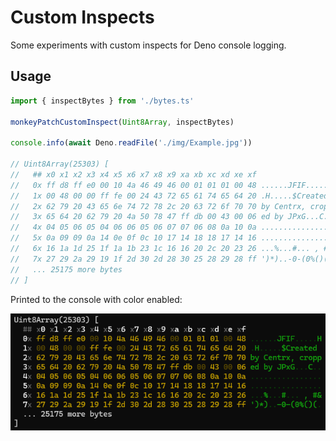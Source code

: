 # Custom Inspects

Some experiments with custom inspects for Deno console logging.

## Usage

```ts
import { inspectBytes } from './bytes.ts'

monkeyPatchCustomInspect(Uint8Array, inspectBytes)

console.info(await Deno.readFile('./img/Example.jpg'))

// Uint8Array(25303) [
//   ## x0 x1 x2 x3 x4 x5 x6 x7 x8 x9 xa xb xc xd xe xf
//   0x ff d8 ff e0 00 10 4a 46 49 46 00 01 01 01 00 48 ......JFIF.....H
//   1x 00 48 00 00 ff fe 00 24 43 72 65 61 74 65 64 20 .H.....$Created
//   2x 62 79 20 43 65 6e 74 72 78 2c 20 63 72 6f 70 70 by Centrx, cropp
//   3x 65 64 20 62 79 20 4a 50 78 47 ff db 00 43 00 06 ed by JPxG...C..
//   4x 04 05 06 05 04 06 06 05 06 07 07 06 08 0a 10 0a ................
//   5x 0a 09 09 0a 14 0e 0f 0c 10 17 14 18 18 17 14 16 ................
//   6x 16 1a 1d 25 1f 1a 1b 23 1c 16 16 20 2c 20 23 26 ...%...#... , #&
//   7x 27 29 2a 29 19 1f 2d 30 2d 28 30 25 28 29 28 ff ')*)..-0-(0%()(.
//   ... 25175 more bytes
// ]
```

Printed to the console with color enabled:

![Screenshot](./img/screenshot.png)

